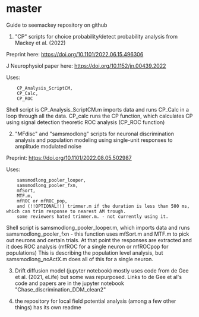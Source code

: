 # master

Guide to seemackey repository on github

1) "CP" scripts for choice probability/detect probability analysis from
Mackey et al. (2022)

  Preprint  here:
  https://doi.org/10.1101/2022.06.15.496306
  
  J Neurophysiol paper here:
  https://doi.org/10.1152/jn.00439.2022

  Uses: 
        
        CP_Analysis_ScriptCM,
        CP_Calc,
        CP_ROC

  Shell script is CP_Analysis_ScriptCM.m imports data and runs CP_Calc in a loop
  through all the data. CP_calc runs the CP function, which calculates CP using
  signal detection theoretic ROC analysis (CP_ROC function)


2) "MFdisc" and "samsmodlong" scripts for neuronal discrimination analysis
and population modeling using single-unit responses to amplitude modulated noise

  Preprint: https://doi.org/10.1101/2022.08.05.502987

  Uses: 
  
        samsmodlong_pooler_looper,
        samsmodlong_pooler_fxn,
        mfSort,
        MTF.m,
        mfROC or mfROC_pop,
        and (!!OPTIONAL!!) trimmer.m if the duration is less than 500 ms, which can trim response to nearest AM trough.
        some reviewers hated trimmer.m. - not currently using it.

  Shell script is samsmodlong_pooler_looper.m, which imports data and runs
  samsmodlong_pooler_fxn - this function uses mfSort.m and MTF.m to pick out
  neurons and certain trials. At that point the responses are extracted and it
  does ROC analysis (mfROC for a single neuron or mfROCpop for populations)
  This is describing the population level analysis, but samsmodlong_noActX.m
  does all of this for a single neuron.
  
  
  3) Drift diffusion model (jupyter notebook) mostly uses code from de Gee et al. (2021, eLife)
  but some was repurposed. Links to de Gee et al's code and papers are in the jupyter notebook "Chase_discrimination_DDM_clean2"
  
  
  4) the repository for local field potential analysis (among a few other things) has its own readme 
  

